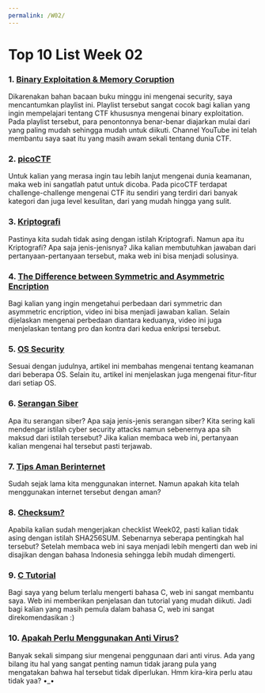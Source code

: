 ```yaml
---
permalink: /W02/
---
```


# Top 10 List Week 02

### 1. [Binary Exploitation & Memory Coruption](https://youtube.com/playlist?list=PLhixgUqwRTjxglIswKp9mpkfPNfHkzyeN)
Dikarenakan bahan bacaan buku minggu ini mengenai security, saya mencantumkan playlist ini. Playlist tersebut sangat cocok bagi kalian yang ingin mempelajari tentang CTF khususnya mengenai binary exploitation.  Pada playlist tersebut, para penontonnya benar-benar diajarkan mulai dari yang paling mudah sehingga mudah untuk diikuti. Channel YouTube ini telah membantu saya saat itu yang masih awam sekali tentang dunia CTF.

### 2. [picoCTF](https://picoctf.org/)
Untuk kalian yang merasa ingin tau lebih lanjut mengenai dunia keamanan, maka web ini sangatlah patut untuk dicoba. Pada picoCTF terdapat challenge-challenge mengenai CTF itu sendiri yang terdiri dari banyak kategori dan juga level kesulitan, dari yang mudah hingga yang sulit.

### 3. [Kriptografi](https://glints.com/id/lowongan/kriptografi-adalah/#.YE5WOp0zbIV)
Pastinya kita sudah tidak asing dengan istilah Kriptografi. Namun apa itu Kriptografi? Apa saja jenis-jenisnya? Jika kalian membutuhkan jawaban dari pertanyaan-pertanyaan tersebut, maka web ini bisa menjadi solusinya.

### 4. [The Difference between Symmetric and Asymmetric Encription](https://youtu.be/Z3FwixsBE94)
Bagi kalian yang ingin mengetahui perbedaan dari symmetric dan asymmetric encription, video ini bisa menjadi jawaban kalian. Selain dijelaskan mengenai perbedaan diantara keduanya, video ini juga menjelaskan tentang pro dan kontra dari kedua enkripsi tersebut.

### 5. [OS Security](https://medium.com/beyondx/operating-system-security-ea23a46c3615)
Sesuai dengan judulnya, artikel ini membahas mengenai tentang keamanan dari beberapa OS. Selain itu, artikel ini menjelaskan juga mengenai fitur-fitur dari setiap OS.

### 6. [Serangan Siber](https://nordvpn.com/id/blog/serangan-siber/)
Apa itu serangan siber? Apa saja jenis-jenis serangan siber? Kita sering kali mendengar istilah cyber security attacks namun sebenernya apa sih maksud dari istilah tersebut? Jika kalian membaca web ini, pertanyaan kalian mengenai hal tersebut pasti terjawab. 

### 7. [Tips Aman Berinternet](https://www.unicef.org/indonesia/id/child-protection/tips-aman-berinternet)
Sudah sejak lama kita menggunakan internet. Namun apakah kita telah menggunakan internet tersebut dengan aman? 

### 8. [Checksum?](https://id.if-koubou.com/articles/how-to/what-is-a-checksum-and-why-should-you-care.html#:~:text=Anda%20dapat%20menggunakan%20checksum%20untuk,korupsi%20dalam%20file%20di%20disk.)
Apabila kalian sudah mengerjakan checklist Week02, pasti kalian tidak asing dengan istilah SHA256SUM. Sebenarnya seberapa pentingkah hal tersebut? Setelah membaca web ini saya menjadi lebih mengerti dan web ini disajikan dengan bahasa Indonesia sehingga lebih mudah dimengerti. 

### 9. [C Tutorial](https://www.w3schools.in/c-tutorial/)
Bagi saya yang belum terlalu mengerti bahasa C, web ini sangat membantu saya. Web ini memberikan penjelasan dan tutorial yang mudah diikuti. Jadi bagi kalian yang masih pemula dalam bahasa C, web ini sangat direkomendasikan :)

### 10. [Apakah Perlu Menggunakan Anti Virus?](https://www.windowscentral.com/do-you-need-pc-antivirus)
Banyak sekali simpang siur mengenai penggunaan dari anti virus. Ada yang bilang itu hal yang sangat penting namun tidak jarang pula yang mengatakan bahwa hal tersebut tidak diperlukan. Hmm kira-kira perlu atau tidak yaa? •_• 
